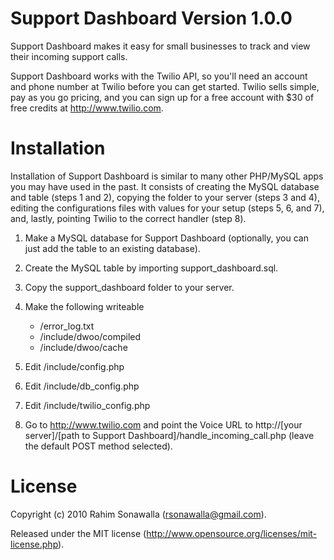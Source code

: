 Support Dashboard Version 1.0.0
===============================

Support Dashboard makes it easy for small businesses to track and view their
incoming support calls.

Support Dashboard works with the Twilio API, so you'll need an account and
phone number at Twilio before you can get started. Twilio sells simple, pay as
you go pricing, and you can sign up for a free account with $30 of free credits
at http://www.twilio.com.

Installation
============

Installation of Support Dashboard is similar to many other PHP/MySQL apps you
may have used in the past. It consists of creating the MySQL database and table
(steps 1 and 2), copying the folder to your server (steps 3 and 4), editing the
configurations files with values for your setup (steps 5, 6, and 7), and, 
lastly, pointing Twilio to the correct handler (step 8).

1. Make a MySQL database for Support Dashboard (optionally, you can just add
   the table to an existing database).

2. Create the MySQL table by importing support_dashboard.sql.

3. Copy the support_dashboard folder to your server.

4. Make the following writeable

	- /error_log.txt
	- /include/dwoo/compiled
	- /include/dwoo/cache

5. Edit /include/config.php

6. Edit /include/db_config.php

7. Edit /include/twilio_config.php

8. Go to http://www.twilio.com and point the Voice URL to
   http://[your server]/[path to Support Dashboard]/handle_incoming_call.php
   (leave the default POST method selected).

License
=======
Copyright (c) 2010 Rahim Sonawalla (rsonawalla@gmail.com).

Released under the MIT license (http://www.opensource.org/licenses/mit-license.php).
